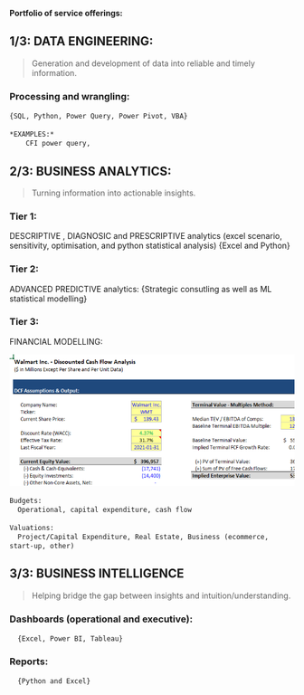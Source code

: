 
**Portfolio of service offerings:**

## 1/3: DATA ENGINEERING:
> Generation and development of data into reliable and timely information.
    
  ### Processing and wrangling:
    {SQL, Python, Power Query, Power Pivot, VBA}
    
    *EXAMPLES:*
        CFI power query, 

## 2/3:  BUSINESS ANALYTICS: 
> Turning information into actionable insights.

 ### Tier 1:
  DESCRIPTIVE , DIAGNOSIC and PRESCRIPTIVE analytics (excel scenario, sensitivity, optimisation, and python statistical analysis)
   {Excel and Python}
 ### Tier 2:
  ADVANCED PREDICTIVE analytics: 
    {Strategic consutling as well as ML statistical modelling} 
 ### Tier 3: 
   FINANCIAL MODELLING:  
  
  ![](/images/Capture.PNG)
  
    Budgets:  
      Operational, capital expenditure, cash flow 
    
    Valuations: 
      Project/Capital Expenditure, Real Estate, Business (ecommerce, start-up, other) 
      
## 3/3: BUSINESS INTELLIGENCE
> Helping bridge the gap between insights and intuition/understanding.

   ### Dashboards (operational and executive):
      {Excel, Power BI, Tableau}
  
   ### Reports:
      {Python and Excel}
      
